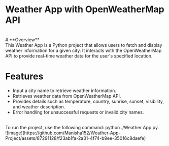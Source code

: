 # **Weather App with OpenWeatherMap API**
<br>   
# **Overview**
<br>
This Weather App is a Python project that allows users to fetch and display weather information for a given city. It interacts with the OpenWeatherMap API to provide real-time weather data for the user's specified location.

# Features
- Input a city name to retrieve weather information.
- Retrieves weather data from OpenWeatherMap API.
- Provides details such as temperature, country, sunrise, sunset, visibility, and weather description.
- Error handling for unsuccessful requests or invalid city names.
<br>
To run the project, use the following command: python ./Weather App.py.
<br>
![image](https://github.com/Manisha152/Weather-App-Project/assets/87291128/f23ab1fa-2a31-4f74-b9ee-35016c8daefe)


